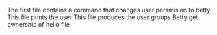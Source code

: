 The first file contains a command that changes user persmision to betty
This file prints the user
This file produces the user groups
Betty get ownership of hello file
